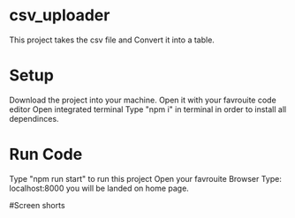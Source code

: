 # csv_uploader
This project takes the csv file and Convert it into a table.

# Setup 
Download the project into your machine.
Open it with your favrouite code editor
Open integrated terminal 
Type "npm i" in terminal in order to install all dependinces.

# Run Code
Type "npm run start" to run this project
Open your favrouite Browser 
Type: localhost:8000 
you will be landed on home page.

#Screen shorts

